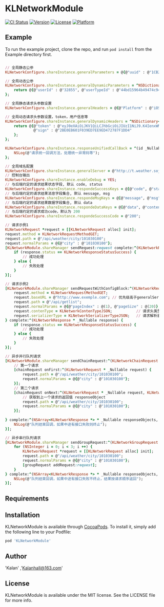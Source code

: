 # KLNetworkModule

[![CI Status](https://img.shields.io/travis/574068650@qq.com/KLNetworkModule.svg?style=flat)](https://travis-ci.org/574068650@qq.com/KLNetworkModule)
[![Version](https://img.shields.io/cocoapods/v/KLNetworkModule.svg?style=flat)](https://cocoapods.org/pods/KLNetworkModule)
[![License](https://img.shields.io/cocoapods/l/KLNetworkModule.svg?style=flat)](https://cocoapods.org/pods/KLNetworkModule)
[![Platform](https://img.shields.io/cocoapods/p/KLNetworkModule.svg?style=flat)](https://cocoapods.org/pods/KLNetworkModule)

## Example

To run the example project, clone the repo, and run `pod install` from the Example directory first.

```ruby

// 全局静态公参
KLNetworkConfigure.shareInstance.generalParameters = @{@"uuid" : @"1CB2134B7439A8A05C44D2E78CBFD3DE"};

// 全局动态公参
KLNetworkConfigure.shareInstance.generalDynamicParameters = ^NSDictionary<NSString *,id> * _Nonnull{
    return @{@"userId" : @"32855", @"userTypeId" : @"44bd15964b49474c94a6c5979c8e3318"};
};

// 全局静态请求头参数设置
KLNetworkConfigure.shareInstance.generalHeaders = @{@"Platform" : @"iOS", @"uuid" : @"1CB2134B7439A8A05C44D2E78CBFD3DE"};

// 全局动态请求头参数设置，token，用户信息等
KLNetworkConfigure.shareInstance.generalDynamicHeaders = ^NSDictionary<NSString *,NSString *> * _Nonnull(NSDictionary * _Nonnull parameters) {
    return @{@"token" : @"eyJ0eXAiOiJKV1QiLCJhbGciOiJIUzI1NiJ9.K4IenxWMAWd+9SPsuSPmGw==.eyJleHAiOjE1Njk4MjQxMDYxMTAsInBheWxvYWQiOiJcIjMyODU1XzE1Njk4MjQxMDYxMTBcIiJ9.oZzISkcZFRL1X81OQzZSou5gy1okMaT6TUsNkYJFRVY",
             @"sign" : @"2BE0EB601F039ED7EE9ED472787F1DD4"
    };
};

KLNetworkConfigure.shareInstance.responseUnifiedCallBack = ^(id _Nullable response) {
    NSLog(@"请求统一回调方法，处理统一异常码等");
};

// 全局域名配置
KLNetworkConfigure.shareInstance.generalServer = @"http://t.weather.sojson.com"; 
// 控制台输出
KLNetworkConfigure.shareInstance.enableDebug = YES;
// 与后端约定的请求结果状态字段, 默认 code, status
KLNetworkConfigure.shareInstance.respondeSuccessKeys = @[@"code", @"status"];   
// 与后端约定的请求结果消息字段集合, 默认 message, msg
KLNetworkConfigure.shareInstance.respondeMsgKeys = @[@"message", @"msg"];
// 与后端约定的请求结果数据字段集合, 默认 data
KLNetworkConfigure.shareInstance.respondeDataKeys = @[@"data", @"conten"];
// 与后端约定的请求成功code，默认为 200
KLNetworkConfigure.shareInstance.respondeSuccessCode = @"200";

// 请求示例1
KLNetworkRequest *request = [[KLNetworkRequest alloc] init];
request.method = KLNetworkRequestMethodGET;
request.path = @"/api/weather/city/101030100";
request.normalParams = @{@"city" : @"101030100"};
[KLNetworkModule.shareManager sendRequest:request complete:^(KLNetworkResponse * _Nullable response) {
    if (response.status == KLNetworkResponseStatusSuccess) {
        // 成功处理
    } else {
        // 失败处理
    }
}];

// 请求示例2
[KLNetworkModule.shareManager sendRequestWithConfigBlock:^(KLNetworkRequest * _Nullable request) {
    request.method = KLNetworkRequestMethodGET;
    request.baseURL = @"http://www.exemple.com"; // 优先级高于generalServer 全局域名配置
    request.path = @"/api/getlist";
    request.normalParams = @{@"pageIndex" : @(1), @"pageSize" : @(20)};
    request.contenType = KLNetworkContenTypeJSON;           // 请求头类型
    request.serializerType = KLNetworkSerializerTypeJSON;   // 请求解析器，JSON序列化
} complete:^(KLNetworkResponse * _Nullable response) {
    if (response.status == KLNetworkResponseStatusSuccess) {
        // 成功处理
    } else {
        // 失败处理
    }
}];

// 异步并行队列请求
[KLNetworkModule.shareManager sendChainRequest:^(KLNetworkChainRequest * _Nullable chainRequest) {
    // 第一个请求
    [chainRequest onFirst:^(KLNetworkRequest * _Nullable request) {
        request.path = @"/api/weather/city/101030100";
        request.normalParams = @{@"city" : @"101030100"};
    }];
    // 第二个请求
    [chainRequest onNext:^(KLNetworkRequest * _Nullable request, KLNetworkResponse * _Nullable responseObject, BOOL * _Nullable isSent) {
        // 获取到上一个请求的返回值 responseObject
        request.path = @"/api/weather/city/101030100";
        request.normalParams = @{@"city" : @"101030100"};
    }];
    
} complete:^(NSArray<KLNetworkResponse *> * _Nullable responseObjects, BOOL isSuccess) {
    NSLog(@"队列结束回调，如果中途有接口失败则终止");
}];

// 异步串行队列请求
[KLNetworkModule.shareManager sendGroupRequest:^(KLNetworkGroupRequest * _Nullable groupRequest) {
    for (NSInteger i = 0; i < 3; i ++) {
        KLNetworkRequest *request = [[KLNetworkRequest alloc] init];
        request.path = @"/api/weather/city/101030100";
        request.normalParams = @{@"city" : @"101030100"};
        [groupRequest addRequest:request];
    }
} complete:^(NSArray<KLNetworkResponse *> * _Nullable responseObjects, BOOL isSuccess) {
    NSLog(@"队列结束回调，如果中途有接口失败不终止，结果按请求顺序返回");
}];

```

## Requirements

## Installation

KLNetworkModule is available through [CocoaPods](https://cocoapods.org). To install
it, simply add the following line to your Podfile:

```ruby
pod 'KLNetworkModule'
```

## Author

'Kalan' ,'Kalanhall@163.com'

## License

KLNetworkModule is available under the MIT license. See the LICENSE file for more info.
